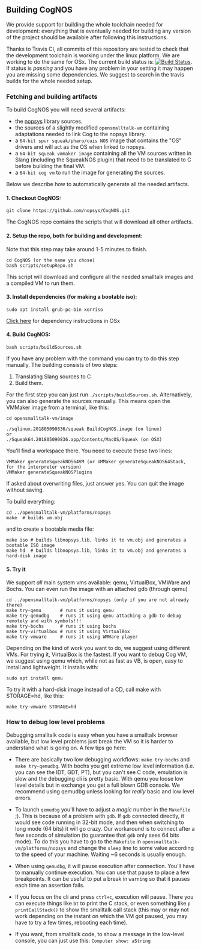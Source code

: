 ## Building CogNOS
We provide support for building the whole toolchain needed for development: everything that is eventually needed for building any version of the project should be available after following this instructions.

Thanks to Travis CI, all commits of this repository are tested to check that the development toolchain is working under the linux platform. We are working to do the same for OSx.
The current build status is: [![Build Status](https://travis-ci.org/nopsys/CogNOS.svg?branch=master)](https://travis-ci.org/CogNOS/CogNOS). If status is *passing* and you have any problem in your setting it may happen you are missing some dependencies. We suggest to search in the travis builds for the whole needed setup. 

### Fetching and building artifacts

To build CogNOS you will need several artifacts:

- the [nopsys](https://github.com/nopsys/nopsys) library sources.
- the sources of a slightly modified `opensmalltalk-vm` containing adaptations needed to link Cog to the nopsys library.
- a `64-bit spur squeak/pharo/cuis NOS` image that contains the "OS" drivers and will act as the OS when linked to nopsys. 
- a `64-bit squeak vmmaker image` containing all the VM sources written in Slang (including the SqueakNOS plugin) that need to be translated to C before building the final VM.
- a `64-bit cog vm` to run the image for generating the sources.

Below we describe how to automatically generate all the needed artifacts. 

#### 1. Checkout CogNOS:

    git clone https://github.com/nopsys/CogNOS.git
<!--    git submodule update --init --recursive -->

The CogNOS repo contains the scripts that will download all other artifacts.

#### 2. Setup the repo, both for building and development:

Note that this step may take around 1-5 minutes to finish. 

    cd CogNOS (or the name you chose)
    bash scripts/setupRepo.sh
    
This script will download and configure all the needed smalltalk images and a compiled VM to run them.

#### 3. Install dependencies (for making a bootable iso):

    sudo apt install grub-pc-bin xorriso
    
[Click here](Documentation/buildOSx.md) for dependency instructions in OSx      


#### 4. Build CogNOS:

    bash scripts/buildSources.sh

If you have any problem with the command you can try to do this step manually. The building consists of two steps: 

1. Translating Slang sources to C 
2. Build them. 

For the first step you can just run `./scripts/buildSources.sh`. Alternatively, you can also generate the sources manually. This means open the VMMaker image from a terminal, like this:

    cd opensmalltalk-vm/image
    
    ./sqlinux.201805090836/squeak BuildCogNOS.image (on linux)
    or
    ./Squeak64.201805090836.app/Contents/MacOS/Squeak (on OSX)

You'll find a workspace there. You need to execute these two lines:

    VMMaker generateSqueakNOS64VM (or VMMaker generateSqueakNOS64Stack, for the interpreter version)
    VMMaker generateSqueakNOSPlugins

If asked about overwriting files, just answer yes. You can quit the image without saving. 

To build everything: 

    cd ../opensmalltalk-vm/platforms/nopsys
    make  # builds vm.obj
    
and to create a bootable media file:

    make iso # builds libnopsys.lib, links it to vm.obj and generates a bootable ISO image
    make hd  # builds libnopsys.lib, links it to vm.obj and generates a hard-disk image

#### 5. Try it

We support _all_ main system vms available: qemu, VirtualBox, 
VMWare and Bochs. You can even run the image with an attached gdb (through qemu)

    cd ../opensmalltalk-vm/platforms/nopsys (only if you are not already there)
    make try-qemu       # runs it using qemu
    make try-qemudbg    # runs it using qemu attaching a gdb to debug remotely and with symbols!!!
    make try-bochs      # runs it using bochs
    make try-virtualbox # runs it using VirtualBox
    make try-vmware     # runs it using WMWare player


Depending on the kind of work you want to do, we suggest using different VMs. For trying it, VirtualBox
is the fastest. If you want to debug Cog VM, we suggest using qemu which, while not as fast as VB,
is open, easy to install and lightweight. It installs with:

    sudo apt install qemu

To try it with a hard-disk image instead of a CD, call make with STORAGE=hd, like this:

    make try-vmware STORAGE=hd


### How to debug low level problems

Debugging smalltalk code is easy when you have a smalltalk browser available, but low
level problems just break the VM so it is harder to understand what is going on.
A few tips go here:

 - There are basically two low debugging workflows: `make try-bochs` and `make try-qemudbg`.
   With bochs you get extreme low level information (i.e. you can see the IDT, GDT, PT), but
   you can't see C code, emulation is slow and the debugging cli is pretty basic. With qemu
   you loose low level details but in exchange you get a full blown GDB console. We recommend
   using qemudbg unless looking for _really_ basic and low level errors.

 - To launch `qemudbg` you'll have to adjust a _magic_ number in the `Makefile` ;). This is because
   of a problem with `gdb`. If `gdb` connected directly, it would see code running in 32-bit mode, and then 
   when switching to long mode (64 bits) it will go crazy. Our workaround is to connect after a few
   seconds of simulation (to guarantee that `gdb` only sees 64 bits mode). To do this you have to go to the
   `Makefile` in `opensmalltalk-vm/platforms/nopsys` and change the `sleep` line to some value according
   to the speed of your machine. Waiting ~6 seconds is usually enough.

 - When using `qemudbg`, it will pause execution after connection. You'll have to manually continue
   execution. You can use that pause to place a few breakpoints. It can be useful to put a break in
   `warning` so that it pauses each time an assertion fails.

 - If you focus on the cli and press `ctrl+c`, execution will pause. There you can execute things like
   `bt` to print the C stack, or even something like `p printCallStack()` to show the smalltalk call
   stack (this may or may not work depending on the instant on which the VM got paused, you may have to try a
   few times, rebooting each time).

 - If you want, from smalltalk code, to show a message in the low-level console, you can just use
   this: `Computer show: aString`

